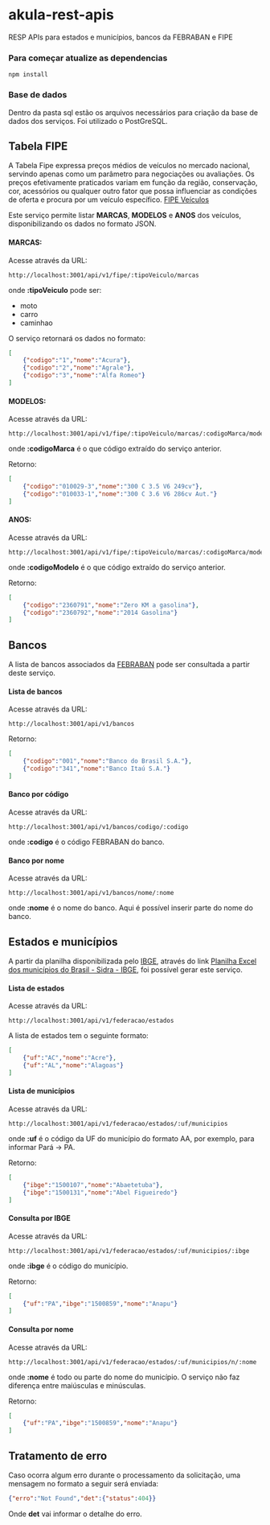 # akula-rest-apis
RESP APIs para estados e municípios, bancos da FEBRABAN e FIPE

### Para começar atualize as dependencias

```
npm install
```

### Base de dados

Dentro da pasta sql estão os arquivos necessários para criação da base de dados dos serviços. Foi utilizado o PostGreSQL.

## Tabela FIPE

A Tabela Fipe expressa preços médios de veículos no mercado nacional, servindo apenas como um parâmetro para negociações ou avaliações. Os preços efetivamente praticados variam em função da região, conservação, cor, acessórios ou qualquer outro fator que possa influenciar as condições de oferta e procura por um veículo específico. [FIPE Veículos](http://veiculos.fipe.org.br/)

Este serviço permite listar **MARCAS**, **MODELOS** e **ANOS** dos veículos, disponibilizando os dados no formato JSON.

#### MARCAS:

Acesse através da URL:

```
http://localhost:3001/api/v1/fipe/:tipoVeiculo/marcas
```

onde __:tipoVeiculo__ pode ser:

- moto
- carro
- caminhao

O serviço retornará os dados no formato:

```json
[
	{"codigo":"1","nome":"Acura"},
	{"codigo":"2","nome":"Agrale"},
	{"codigo":"3","nome":"Alfa Romeo"}
]
```

#### MODELOS:

Acesse através da URL:

```
http://localhost:3001/api/v1/fipe/:tipoVeiculo/marcas/:codigoMarca/modelos
```

onde __:codigoMarca__ é o que código extraído do serviço anterior.

Retorno:

```json
[
	{"codigo":"010029-3","nome":"300 C 3.5 V6 249cv"},
	{"codigo":"010033-1","nome":"300 C 3.6 V6 286cv Aut."}
]
```

#### ANOS:

Acesse através da URL:

```
http://localhost:3001/api/v1/fipe/:tipoVeiculo/marcas/:codigoMarca/modelos/:codigoModelo/anos
```

onde __:codigoModelo__ é o que código extraído do serviço anterior.

Retorno:

```json
[
	{"codigo":"2360791","nome":"Zero KM a gasolina"},
	{"codigo":"2360792","nome":"2014 Gasolina"}
]
```

## Bancos

A lista de bancos associados da [FEBRABAN](http://www.febraban.org.br/Bancos.asp) pode ser consultada a partir deste serviço.

#### Lista de bancos

Acesse através da URL:

```
http://localhost:3001/api/v1/bancos
```

Retorno: 

```json
[
	{"codigo":"001","nome":"Banco do Brasil S.A."},
	{"codigo":"341","nome":"Banco Itaú S.A."}
]
```

#### Banco por código

Acesse através da URL:

```
http://localhost:3001/api/v1/bancos/codigo/:codigo
```

onde __:codigo__ é o código FEBRABAN do banco.

#### Banco por nome

Acesse através da URL:

```
http://localhost:3001/api/v1/bancos/nome/:nome
```

onde __:nome__ é o nome do banco. Aqui é possível inserir parte do nome do banco.

## Estados e municípios

A partir da planilha disponibilizada pelo [IBGE](http://www.ibge.gov.br/home/), através do link [Planilha Excel dos municípios do Brasil - Sidra - IBGE](http://www.sidra.ibge.gov.br/bda/territorio/download/munic.xls), foi possível gerar este serviço.

#### Lista de estados

Acesse através da URL:

```
http://localhost:3001/api/v1/federacao/estados
```

A lista de estados tem o seguinte formato:

```json
[
	{"uf":"AC","nome":"Acre"},
	{"uf":"AL","nome":"Alagoas"}
]
```

#### Lista de municípios

Acesse através da URL:

```
http://localhost:3001/api/v1/federacao/estados/:uf/municipios
```

onde __:uf__ é o código da UF do município do formato AA, por exemplo, para informar Pará -> PA.

Retorno:

```json
[
	{"ibge":"1500107","nome":"Abaetetuba"},
	{"ibge":"1500131","nome":"Abel Figueiredo"}	
]
```

#### Consulta por IBGE

Acesse através da URL:

```
http://localhost:3001/api/v1/federacao/estados/:uf/municipios/:ibge
```

onde __:ibge__ é o código do município.

Retorno:

```json
[
	{"uf":"PA","ibge":"1500859","nome":"Anapu"}
]
```

#### Consulta por nome

Acesse através da URL:

```
http://localhost:3001/api/v1/federacao/estados/:uf/municipios/n/:nome
```

onde __:nome__ é todo ou parte do nome do município. O serviço não faz diferença entre maiúsculas e minúsculas.

Retorno:

```json
[
	{"uf":"PA","ibge":"1500859","nome":"Anapu"}
]
```

## Tratamento de erro

Caso ocorra algum erro durante o processamento da solicitação, uma mensagem no formato a seguir será enviada:

```json
{"erro":"Not Found","det":{"status":404}}
```

Onde __det__ vai informar o detalhe do erro.